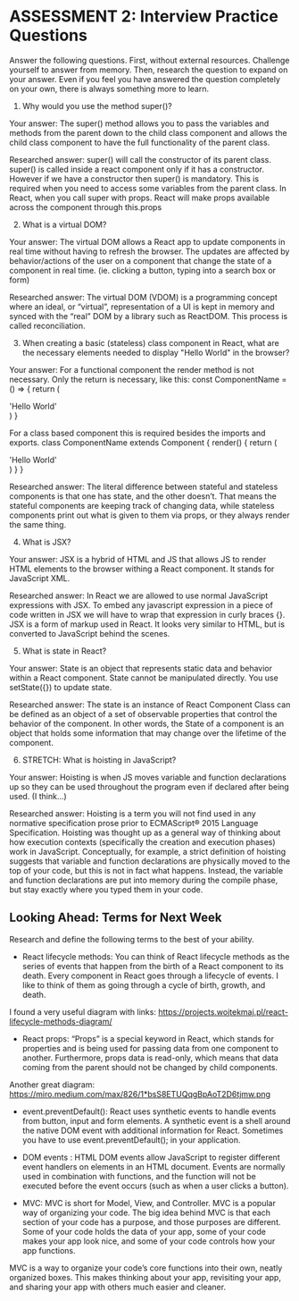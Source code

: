 # ASSESSMENT 2: Interview Practice Questions

Answer the following questions. First, without external resources. Challenge
yourself to answer from memory. Then, research the question to expand on your
answer. Even if you feel you have answered the question completely on your own,
there is always something more to learn.

1. Why would you use the method super()?

Your answer: The super() method allows you to pass the variables and methods
from the parent down to the child class component and allows the child class
component to have the full functionality of the parent class.

Researched answer: super() will call the constructor of its parent class.
super() is called inside a react component only if it has a constructor. However
if we have a constructor then super() is mandatory. This is required when you
need to access some variables from the parent class. In React, when you call
super with props. React will make props available across the component through
this.props

2. What is a virtual DOM?

Your answer: The virtual DOM allows a React app to update components in real
time without having to refresh the browser. The updates are affected by
behavior/actions of the user on a component that change the state of a component
in real time. (ie. clicking a button, typing into a search box or form)

Researched answer: The virtual DOM (VDOM) is a programming concept where an
ideal, or “virtual”, representation of a UI is kept in memory and synced with
the “real” DOM by a library such as ReactDOM. This process is called
reconciliation.

3. When creating a basic (stateless) class component in React, what are the
   necessary elements needed to display "Hello World" in the browser?

Your answer: For a functional component the render method is not necessary. Only the return is necessary,
like this: const ComponentName = () => { return ( <div> 'Hello World' </div> ) }

For a class based component this is required besides the imports and exports.
class ComponentName extends Component {
render() {
return ( <div> 'Hello World' </div>)
}
}

Researched answer: The literal difference between stateful and stateless
components is that one has state, and the other doesn’t. That means the stateful
components are keeping track of changing data, while stateless components print
out what is given to them via props, or they always render the same thing.

4. What is JSX?

Your answer: JSX is a hybrid of HTML and JS that allows JS to render HTML
elements to the browser withing a React component. It stands for JavaScript XML.

Researched answer: In React we are allowed to use normal JavaScript expressions
with JSX. To embed any javascript expression in a piece of code written in JSX
we will have to wrap that expression in curly braces {}. JSX is a form of markup
used in React. It looks very similar to HTML, but is converted to JavaScript
behind the scenes.

5. What is state in React?

Your answer: State is an object that represents static data and behavior within
a React component. State cannot be manipulated directly. You use setState({}) to update state.

Researched answer: The state is an instance of React Component Class can be
defined as an object of a set of observable properties that control the behavior
of the component. In other words, the State of a component is an object that
holds some information that may change over the lifetime of the component.

6. STRETCH: What is hoisting in JavaScript?

Your answer: Hoisting is when JS moves variable and function declarations up so
they can be used throughout the program even if declared after being used. (I
think...)

Researched answer: Hoisting is a term you will not find used in any normative
specification prose prior to ECMAScript® 2015 Language Specification. Hoisting
was thought up as a general way of thinking about how execution contexts
(specifically the creation and execution phases) work in JavaScript.
Conceptually, for example, a strict definition of hoisting suggests that
variable and function declarations are physically moved to the top of your code,
but this is not in fact what happens. Instead, the variable and function
declarations are put into memory during the compile phase, but stay exactly
where you typed them in your code.

## Looking Ahead: Terms for Next Week

Research and define the following terms to the best of your ability.

- React lifecycle methods: You can think of React lifecycle methods as the
  series of events that happen from the birth of a React component to its death.
  Every component in React goes through a lifecycle of events. I like to think
  of them as going through a cycle of birth, growth, and death.

I found a very useful diagram with links:
https://projects.wojtekmaj.pl/react-lifecycle-methods-diagram/

- React props: “Props” is a special keyword in React, which stands for
  properties and is being used for passing data from one component to another.
  Furthermore, props data is read-only, which means that data coming from the
  parent should not be changed by child components.

Another great diagram:
https://miro.medium.com/max/826/1*bsS8ETUQqgBpAoT2D6tjmw.png

- event.preventDefault(): React uses synthetic events to handle events from
  button, input and form elements. A synthetic event is a shell around the
  native DOM event with additional information for React. Sometimes you have to
  use event.preventDefault(); in your application.

- DOM events : HTML DOM events allow JavaScript to register different event
  handlers on elements in an HTML document. Events are normally used in
  combination with functions, and the function will not be executed before the
  event occurs (such as when a user clicks a button).

- MVC: MVC is short for Model, View, and Controller. MVC is a popular way of
  organizing your code. The big idea behind MVC is that each section of your
  code has a purpose, and those purposes are different. Some of your code holds
  the data of your app, some of your code makes your app look nice, and some of
  your code controls how your app functions.

MVC is a way to organize your code’s core functions into their own, neatly
organized boxes. This makes thinking about your app, revisiting your app, and
sharing your app with others much easier and cleaner.
